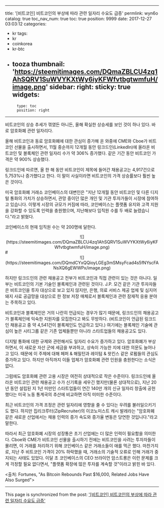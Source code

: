 
---
title: '[비트코인]  비트코인의 부상에 따라 관련 일자리 수요도 급증'
permlink: wyn6o
catalog: true
toc_nav_num: true
toc: true
position: 9999
date: 2017-12-27 03:03:12
categories:
- kr
tags:
- kr
- coinkorea
- kr-btc
- tooza
thumbnail: 'https://steemitimages.com/DQmaZBLCU4zq1AhSQRV1SuWVYKXtWy6iyKFWfvtbgtwmfuH/image.png'
sidebar:
    right:
        sticky: true
widgets:
    -
        type: toc
        position: right
---


비트코인의 상승 추세가 꺾였든 아니든, 올해 확실한 상승세를 보인 것이 하나 있다.  바로 암호화폐 관련 일자리다. 

올해 비트코인과 동료 암호화폐에 대한 관심이 증가해 온 와중에 CME와 Cboe가 비트코인 선물을 출시하면서, 11월 중순까지 12개월 동안 링크드인(LinkedIn)에 올라온 비트코인 및 블록체인 관련 일자리 수가 약 306% 증가했다.  같은 기간 동안 비트코인 가격은 약 900% 상승했다. 

링크드인에 따르면, 올 한 해 동안 비트코인이 제목에 들어간 채용공고는 4,917건으로 5,753%나 증가했다고 한다.  이 말이 사실이라면 비트코인의 가격 상승률보다 훨씬 높은 것이다. 

미국 암호화폐 거래소 코인베이스의 대변인은 "지난 12개월 동안 비트코인 및 다른 디지털 통화의 가치가 상승하면서, 관망 중이던 많은 개인 및 기관 투자가들이 시장에 참여하고 있습니다.  이렇게 시장의 규모가 커짐에 따라, 코인베이스는 플랫폼 유지와 고객 지원을 강화할 수 있도록 인력을 충원했으며, 지난해보다 임직원 수를 두 배로 늘렸습니다."라고 밝혔다.

코인베이스의 현재 임직원 수는 약 200명에 달한다. 

<center>
![](https://steemitimages.com/DQmaZBLCU4zq1AhSQRV1SuWVYKXtWy6iyKFWfvtbgtwmfuH/image.png)
</center>
#
<center>
![](https://steemitimages.com/DQmdCYxQQioyLGEg3mSMsyFcad4s5fNYscFANsXQ6gEWWPx/image.png)
</center>

하지만 링크드인의 관련 채용공고 전부가 비트코인과 직접 관련이 있는 것은 아니다.  일부는 비트코인의 기본 기술인 블록체인과 관련된 것이다.  J.P. 모건 같은 기관 투자자들은 비트코인을 투자 대상으로 보고 있지 않지만, 은행, 의료 서비스 제공 업체 및 심지어 돼지 사료 공급망을 대상으로 한 정보 저장 매체로서 블록체인과 관련 잠재적 응용 분야는 주목하고 있다. 

비트코인과 블록체인은 거의 나란히 언급되는 경우가 많기 때문에, 링크드인의 채용공고가  블록체인에 익숙한 지원자를 모집한다고 봐도 무방하다.  (비트코인이 언급된 링크드인 채용공고 중 약 4,541건이 블록체인도 언급하고 있다.)  여기에는 블록체인 기술에 관심이 높은 시티그룹 같은 기존 업체들뿐만 아니라 스타트업들의 채용공고도 있다. 

디지털 통화에 대한 규제와 관련해서도 일자리 수요가 증가하고 있다.  암호화폐가 부상하면서, 이  새로운 자산 군에 세금을 부과하고, 상속이 가능한 지에 대한 의문도 늘어나고 있다.  때문에 이 주제에 대해 페퍼 & 해밀턴과 레이텀 & 왓킨스 같은 로펌들의 관심도 증가하고 있다.  하지만 아직까지 이들 업체가 암호화폐 관련 인원을 충원한다는 소식은 없다. 

그럼에도 암호화폐 관련 고용 시장은 여전히 ​​상대적으로 작은 수준이다.  링크드인에 올라온 비트코인 관련 채용공고 수가 신기록을 세우긴 했지만(물론 상대적으로), 지난 20년 동안 설립된 지 1년 미만인 스타트업들이 연간 140만 개의 신규 일자리 창출에 공헌했다는 미국 노동 통계국의 추산에 비교하면 아직 미미한 수준이다.

최근 비트코인의 가격 조정은 관련 일자리에 영향을 줄 수 있다는 우려를 불러일으키기도 했다.  하지만 집리크루터(ZipRecruiter)의 이코노미스트 캐시 발레라는 "암호화폐 같은 새로운 산업에서는 채용 인력의 증가 속도와 증가율 변동은 당연한 것입니다."라고 말한다.

따라서 최근 암호화폐 시장의 성장통은 초기 산업에는 더 많은 인력이 필요함을 의미한다.  Cboe와 CME가 비트코인 선물을 출시하기 전에는 비트코인을 사려는 투자자들이 몰리면, 이 거래를 처리하기 위해 코인베이스 같은 거래소들이 애를 먹곤 했다.  마찬가지로, 지난 주 비트코인 가격이 20% 하락했을 때, 거래소의 기술적 오류로 인해 거래가 중지되는 사태도 있었다.  이달 초 코인베이스의 CEO 브라이언 암스트롱은 이런 문제를 크게 걱정할 필요 없다면서, "플랫폼 확장에 많은 투자를 계속할 것"이라고 밝힌 바 있다. 

<출처: Fortunes, "As Bitcoin Rebounds Past $16,000, Related Jobs Have Also Surged">

- - -

This page is synchronized from the post: ['[비트코인]  비트코인의 부상에 따라 관련 일자리 수요도 급증'](https://steemit.com/@pius.pius/wyn6o)
